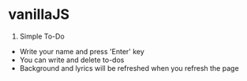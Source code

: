 # vanillaJS

1. Simple To-Do
- Write your name and press 'Enter' key
- You can write and delete to-dos
- Background and lyrics will be refreshed when you refresh the page
